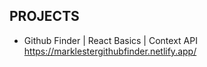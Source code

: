 ## PROJECTS

- Github Finder | React Basics | Context API
  https://marklestergithubfinder.netlify.app/
